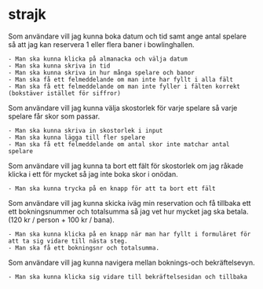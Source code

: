 # strajk

Som användare vill jag kunna boka datum och tid samt ange antal spelare så att jag kan reservera 1 eller flera baner i bowlinghallen.

    - Man ska kunna klicka på almanacka och välja datum
    - Man ska kunna skriva in tid
    - Man ska kunna skriva in hur många spelare och banor
    - Man ska få ett felmeddelande om man inte har fyllt i alla fält
    - Man ska få ett felmeddelande om man inte fyller i fälten korrekt (bokstäver istället för siffror)

Som användare vill jag kunna välja skostorlek för varje spelare så varje spelare får skor som passar.

    - Man ska kunna skriva in skostorlek i input
    - Man ska kunna lägga till fler spelare
    - Man ska få ett felmeddelande om antal skor inte matchar antal spelare

Som användare vill jag kunna ta bort ett fält för skostorlek om jag råkade klicka i ett för mycket så jag inte boka skor i onödan.

    - Man ska kunna trycka på en knapp för att ta bort ett fält

Som användare vill jag kunna skicka iväg min reservation och få tillbaka ett ett bokningsnummer och totalsumma så jag vet hur mycket jag ska betala. (120 kr / person + 100 kr / bana).

    - Man ska kunna klicka på en knapp när man har fyllt i formuläret för att ta sig vidare till nästa steg.
    - Man ska få ett bokningsnr och totalsumma.

Som användare vill jag kunna navigera mellan boknings-och bekräftelsevyn.

    - Man ska kunna klicka sig vidare till bekräftelsesidan och tillbaka

